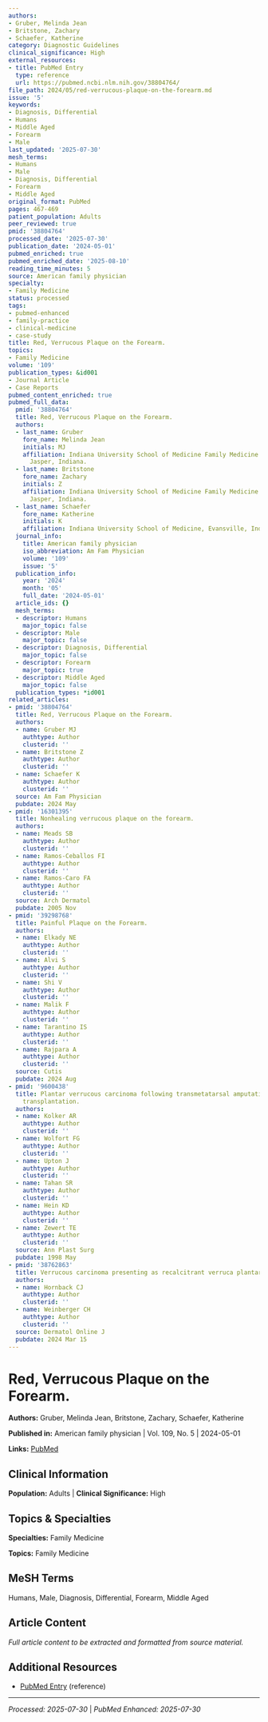 ```yaml
---
authors:
- Gruber, Melinda Jean
- Britstone, Zachary
- Schaefer, Katherine
category: Diagnostic Guidelines
clinical_significance: High
external_resources:
- title: PubMed Entry
  type: reference
  url: https://pubmed.ncbi.nlm.nih.gov/38804764/
file_path: 2024/05/red-verrucous-plaque-on-the-forearm.md
issue: '5'
keywords:
- Diagnosis, Differential
- Humans
- Middle Aged
- Forearm
- Male
last_updated: '2025-07-30'
mesh_terms:
- Humans
- Male
- Diagnosis, Differential
- Forearm
- Middle Aged
original_format: PubMed
pages: 467-469
patient_population: Adults
peer_reviewed: true
pmid: '38804764'
processed_date: '2025-07-30'
publication_date: '2024-05-01'
pubmed_enriched: true
pubmed_enriched_date: '2025-08-10'
reading_time_minutes: 5
source: American family physician
specialty:
- Family Medicine
status: processed
tags:
- pubmed-enhanced
- family-practice
- clinical-medicine
- case-study
title: Red, Verrucous Plaque on the Forearm.
topics:
- Family Medicine
volume: '109'
publication_types: &id001
- Journal Article
- Case Reports
pubmed_content_enriched: true
pubmed_full_data:
  pmid: '38804764'
  title: Red, Verrucous Plaque on the Forearm.
  authors:
  - last_name: Gruber
    fore_name: Melinda Jean
    initials: MJ
    affiliation: Indiana University School of Medicine Family Medicine Residency Program,
      Jasper, Indiana.
  - last_name: Britstone
    fore_name: Zachary
    initials: Z
    affiliation: Indiana University School of Medicine Family Medicine Residency Program,
      Jasper, Indiana.
  - last_name: Schaefer
    fore_name: Katherine
    initials: K
    affiliation: Indiana University School of Medicine, Evansville, Indiana.
  journal_info:
    title: American family physician
    iso_abbreviation: Am Fam Physician
    volume: '109'
    issue: '5'
  publication_info:
    year: '2024'
    month: '05'
    full_date: '2024-05-01'
  article_ids: {}
  mesh_terms:
  - descriptor: Humans
    major_topic: false
  - descriptor: Male
    major_topic: false
  - descriptor: Diagnosis, Differential
    major_topic: false
  - descriptor: Forearm
    major_topic: true
  - descriptor: Middle Aged
    major_topic: false
  publication_types: *id001
related_articles:
- pmid: '38804764'
  title: Red, Verrucous Plaque on the Forearm.
  authors:
  - name: Gruber MJ
    authtype: Author
    clusterid: ''
  - name: Britstone Z
    authtype: Author
    clusterid: ''
  - name: Schaefer K
    authtype: Author
    clusterid: ''
  source: Am Fam Physician
  pubdate: 2024 May
- pmid: '16301395'
  title: Nonhealing verrucous plaque on the forearm.
  authors:
  - name: Meads SB
    authtype: Author
    clusterid: ''
  - name: Ramos-Ceballos FI
    authtype: Author
    clusterid: ''
  - name: Ramos-Caro FA
    authtype: Author
    clusterid: ''
  source: Arch Dermatol
  pubdate: 2005 Nov
- pmid: '39298768'
  title: Painful Plaque on the Forearm.
  authors:
  - name: Elkady NE
    authtype: Author
    clusterid: ''
  - name: Alvi S
    authtype: Author
    clusterid: ''
  - name: Shi V
    authtype: Author
    clusterid: ''
  - name: Malik F
    authtype: Author
    clusterid: ''
  - name: Tarantino IS
    authtype: Author
    clusterid: ''
  - name: Rajpara A
    authtype: Author
    clusterid: ''
  source: Cutis
  pubdate: 2024 Aug
- pmid: '9600438'
  title: Plantar verrucous carcinoma following transmetatarsal amputation and renal
    transplantation.
  authors:
  - name: Kolker AR
    authtype: Author
    clusterid: ''
  - name: Wolfort FG
    authtype: Author
    clusterid: ''
  - name: Upton J
    authtype: Author
    clusterid: ''
  - name: Tahan SR
    authtype: Author
    clusterid: ''
  - name: Hein KD
    authtype: Author
    clusterid: ''
  - name: Zewert TE
    authtype: Author
    clusterid: ''
  source: Ann Plast Surg
  pubdate: 1998 May
- pmid: '38762863'
  title: Verrucous carcinoma presenting as recalcitrant verruca plantaris.
  authors:
  - name: Hornback CJ
    authtype: Author
    clusterid: ''
  - name: Weinberger CH
    authtype: Author
    clusterid: ''
  source: Dermatol Online J
  pubdate: 2024 Mar 15
---
```


# Red, Verrucous Plaque on the Forearm.

**Authors:** Gruber, Melinda Jean, Britstone, Zachary, Schaefer, Katherine

**Published in:** American family physician | Vol. 109, No. 5 | 2024-05-01

**Links:** [PubMed](https://pubmed.ncbi.nlm.nih.gov/38804764/)

## Clinical Information

**Population:** Adults | **Clinical Significance:** High

## Topics & Specialties

**Specialties:** Family Medicine

**Topics:** Family Medicine

## MeSH Terms

Humans, Male, Diagnosis, Differential, Forearm, Middle Aged

## Article Content

*Full article content to be extracted and formatted from source material.*

## Additional Resources

- [PubMed Entry](https://pubmed.ncbi.nlm.nih.gov/38804764/) (reference)

---

*Processed: 2025-07-30* | *PubMed Enhanced: 2025-07-30*
